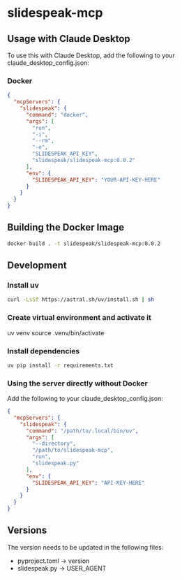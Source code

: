 # slidespeak-mcp

## Usage with Claude Desktop

To use this with Claude Desktop, add the following to your claude_desktop_config.json:

### Docker

```json
{
  "mcpServers": {
    "slidespeak": {
      "command": "docker",
      "args": [
        "run",
        "-i",
        "--rm",
        "-e",
        "SLIDESPEAK_API_KEY",
        "slidespeak/slidespeak-mcp:0.0.2"
      ],
      "env": {
        "SLIDESPEAK_API_KEY": "YOUR-API-KEY-HERE"
      }
    }
  }
}
```

## Building the Docker Image

```bash
docker build . -t slidespeak/slidespeak-mcp:0.0.2
```

## Development

### Install uv

```bash
curl -LsSf https://astral.sh/uv/install.sh | sh
```

### Create virtual environment and activate it

uv venv
source .venv/bin/activate

### Install dependencies

```bash
uv pip install -r requirements.txt
```

### Using the server directly without Docker

Add the following to your claude_desktop_config.json:

```json
{
  "mcpServers": {
    "slidespeak": {
      "command": "/path/to/.local/bin/uv",
      "args": [
        "--directory",
        "/path/to/slidespeak-mcp",
        "run",
        "slidespeak.py"
      ],
      "env": {
        "SLIDESPEAK_API_KEY": "API-KEY-HERE"
      }
    }
  }
}
```

## Versions

The version needs to be updated in the following files:

- pyproject.toml -> version
- slidespeak.py -> USER_AGENT
